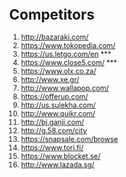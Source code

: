 # Competitors

1. <http://bazaraki.com/>
2. <https://www.tokopedia.com/>
2. <https://us.letgo.com/en>  ***
3. <https://www.close5.com/> ***
4. <https://www.olx.co.za/>
4. <http://www.xe.gr/>
5. <http://www.wallapop.com/>
6. <https://offerup.com/>
7. <http://us.sulekha.com/>
8. <http://www.quikr.com/>
9. <http://bj.ganji.com/>
10. <http://g.58.com/city>
11. <https://snapsale.com/browse>
12. <https://www.tori.fi/>
13. <https://www.blocket.se/>
14. <http://www.lazada.sg/>
